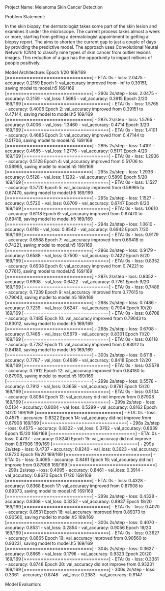 Project Name: Melanoma Skin Cancer Detection

Problem Statement:

In the skin biopsy, the dermatologist takes some part of the skin lesion and examines it under the microscope. The current process takes almost a week or more, starting from getting a dermatologist appointment to getting a biopsy report. The aims to shorten the current gap to just a couple of days by providing the predictive model. The approach uses Convolutional Neural Network (CNN) to classify nine types of skin cancer from outlier lesions images. This reduction of a gap has the opportunity to impact millions of people positively.


Model Architecture:
Epoch 1/20
169/169 [==============================] - ETA: 0s - loss: 2.0475 - accuracy: 0.2159
Epoch 1: val_accuracy improved from -inf to 0.39151, saving model to model.h5
169/169 [==============================] - 290s 2s/step - loss: 2.0475 - accuracy: 0.2159 - val_loss: 1.5685 - val_accuracy: 0.3915
Epoch 2/20
169/169 [==============================] - ETA: 0s - loss: 1.5765 - accuracy: 0.4006
Epoch 2: val_accuracy improved from 0.39151 to 0.47144, saving model to model.h5
169/169 [==============================] - 287s 2s/step - loss: 1.5765 - accuracy: 0.4006 - val_loss: 1.3460 - val_accuracy: 0.4714
Epoch 3/20
169/169 [==============================] - ETA: 0s - loss: 1.4101 - accuracy: 0.4685
Epoch 3: val_accuracy improved from 0.47144 to 0.51706, saving model to model.h5
169/169 [==============================] - 289s 2s/step - loss: 1.4101 - accuracy: 0.4685 - val_loss: 1.2776 - val_accuracy: 0.5171
Epoch 4/20
169/169 [==============================] - ETA: 0s - loss: 1.2936 - accuracy: 0.5128
Epoch 4: val_accuracy improved from 0.51706 to 0.58995, saving model to model.h5
169/169 [==============================] - 295s 2s/step - loss: 1.2936 - accuracy: 0.5128 - val_loss: 1.1292 - val_accuracy: 0.5899
Epoch 5/20
169/169 [==============================] - ETA: 0s - loss: 1.1527 - accuracy: 0.5720
Epoch 5: val_accuracy improved from 0.58995 to 0.67470, saving model to model.h5
169/169 [==============================] - 295s 2s/step - loss: 1.1527 - accuracy: 0.5720 - val_loss: 0.8709 - val_accuracy: 0.6747
Epoch 6/20
169/169 [==============================] - ETA: 0s - loss: 1.0610 - accuracy: 0.6118
Epoch 6: val_accuracy improved from 0.67470 to 0.69418, saving model to model.h5
169/169 [==============================] - 294s 2s/step - loss: 1.0610 - accuracy: 0.6118 - val_loss: 0.8542 - val_accuracy: 0.6942
Epoch 7/20
169/169 [==============================] - ETA: 0s - loss: 0.9179 - accuracy: 0.6588
Epoch 7: val_accuracy improved from 0.69418 to 0.74221, saving model to model.h5
169/169 [==============================] - 296s 2s/step - loss: 0.9179 - accuracy: 0.6588 - val_loss: 0.7500 - val_accuracy: 0.7422
Epoch 8/20
169/169 [==============================] - ETA: 0s - loss: 0.8352 - accuracy: 0.6908
Epoch 8: val_accuracy improved from 0.74221 to 0.77615, saving model to model.h5
169/169 [==============================] - 297s 2s/step - loss: 0.8352 - accuracy: 0.6908 - val_loss: 0.6422 - val_accuracy: 0.7761
Epoch 9/20
169/169 [==============================] - ETA: 0s - loss: 0.7486 - accuracy: 0.7239
Epoch 9: val_accuracy improved from 0.77615 to 0.79043, saving model to model.h5
169/169 [==============================] - 298s 2s/step - loss: 0.7486 - accuracy: 0.7239 - val_loss: 0.6247 - val_accuracy: 0.7904
Epoch 10/20
169/169 [==============================] - ETA: 0s - loss: 0.6708 - accuracy: 0.7485
Epoch 10: val_accuracy improved from 0.79043 to 0.83012, saving model to model.h5
169/169 [==============================] - 298s 2s/step - loss: 0.6708 - accuracy: 0.7485 - val_loss: 0.5679 - val_accuracy: 0.8301
Epoch 11/20
169/169 [==============================] - ETA: 0s - loss: 0.6118 - accuracy: 0.7787
Epoch 11: val_accuracy improved from 0.83012 to 0.84180, saving model to model.h5
169/169 [==============================] - 300s 2s/step - loss: 0.6118 - accuracy: 0.7787 - val_loss: 0.4689 - val_accuracy: 0.8418
Epoch 12/20
169/169 [==============================] - ETA: 0s - loss: 0.5578 - accuracy: 0.7912
Epoch 12: val_accuracy improved from 0.84180 to 0.87908, saving model to model.h5
169/169 [==============================] - 299s 2s/step - loss: 0.5578 - accuracy: 0.7912 - val_loss: 0.3658 - val_accuracy: 0.8791
Epoch 13/20
169/169 [==============================] - ETA: 0s - loss: 0.5134 - accuracy: 0.8084
Epoch 13: val_accuracy did not improve from 0.87908
169/169 [==============================] - 299s 2s/step - loss: 0.5134 - accuracy: 0.8084 - val_loss: 0.5299 - val_accuracy: 0.8162
Epoch 14/20
169/169 [==============================] - ETA: 0s - loss: 0.4575 - accuracy: 0.8322
Epoch 14: val_accuracy did not improve from 0.87908
169/169 [==============================] - 298s 2s/step - loss: 0.4575 - accuracy: 0.8322 - val_loss: 0.3762 - val_accuracy: 0.8639
Epoch 15/20
169/169 [==============================] - ETA: 0s - loss: 0.4737 - accuracy: 0.8240
Epoch 15: val_accuracy did not improve from 0.87908
169/169 [==============================] - 299s 2s/step - loss: 0.4737 - accuracy: 0.8240 - val_loss: 0.3623 - val_accuracy: 0.8720
Epoch 16/20
169/169 [==============================] - ETA: 0s - loss: 0.4095 - accuracy: 0.8461
Epoch 16: val_accuracy did not improve from 0.87908
169/169 [==============================] - 299s 2s/step - loss: 0.4095 - accuracy: 0.8461 - val_loss: 0.3914 - val_accuracy: 0.8670
Epoch 17/20
169/169 [==============================] - ETA: 0s - loss: 0.4328 - accuracy: 0.8368
Epoch 17: val_accuracy improved from 0.87908 to 0.89373, saving model to model.h5
169/169 [==============================] - 299s 2s/step - loss: 0.4328 - accuracy: 0.8368 - val_loss: 0.3252 - val_accuracy: 0.8937
Epoch 18/20
169/169 [==============================] - ETA: 0s - loss: 0.4070 - accuracy: 0.8531
Epoch 18: val_accuracy improved from 0.89373 to 0.90560, saving model to model.h5
169/169 [==============================] - 300s 2s/step - loss: 0.4070 - accuracy: 0.8531 - val_loss: 0.2854 - val_accuracy: 0.9056
Epoch 19/20
169/169 [==============================] - ETA: 0s - loss: 0.3627 - accuracy: 0.8665
Epoch 19: val_accuracy improved from 0.90560 to 0.93231, saving model to model.h5
169/169 [==============================] - 304s 2s/step - loss: 0.3627 - accuracy: 0.8665 - val_loss: 0.1796 - val_accuracy: 0.9323
Epoch 20/20
169/169 [==============================] - ETA: 0s - loss: 0.3361 - accuracy: 0.8748
Epoch 20: val_accuracy did not improve from 0.93231
169/169 [==============================] - 300s 2s/step - loss: 0.3361 - accuracy: 0.8748 - val_loss: 0.2383 - val_accuracy: 0.9147
























Model Evaluation:





